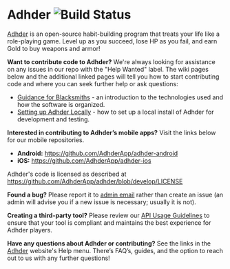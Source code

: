 Adhder ![Build Status](https://github.com/AdhderApp/adhder/workflows/Test/badge.svg)
===============

[Adhder](https://adhder.com) is an open-source habit-building program that treats your life like a role-playing game. Level up as you succeed, lose HP as you fail, and earn Gold to buy weapons and armor!

**Want to contribute code to Adhder?** We're always looking for assistance on any issues in our repo with the "Help Wanted" label. The wiki pages below and the additional linked pages will tell you how to start contributing code and where you can seek further help or ask questions:
* [Guidance for Blacksmiths](https://adhder.fandom.com/wiki/Guidance_for_Blacksmiths) - an introduction to the technologies used and how the software is organized.
* [Setting up Adhder Locally](https://github.com/AdhderApp/adhder/wiki/Setting-Up-Adhder-for-Local-Development) - how to set up a local install of Adhder for development and testing.

**Interested in contributing to Adhder’s mobile apps?** Visit the links below for our mobile repositories.
* **Android:** https://github.com/AdhderApp/adhder-android
* **iOS:** https://github.com/AdhderApp/adhder-ios

Adhder's code is licensed as described at https://github.com/AdhderApp/adhder/blob/develop/LICENSE

**Found a bug?** Please report it to [admin email](mailto:admin@adhder.com) rather than create an issue (an admin will advise you if a new issue is necessary; usually it is not).

**Creating a third-party tool?** Please review our [API Usage Guidelines](https://github.com/AdhderApp/adhder/wiki/API-Usage-Guidelines) to ensure that your tool is compliant and maintains the best experience for Adhder players.

**Have any questions about Adhder or contributing?** See the links in the [Adhder](https://adhder.com) website's Help menu. There’s FAQ’s, guides, and the option to reach out to us with any further questions!

